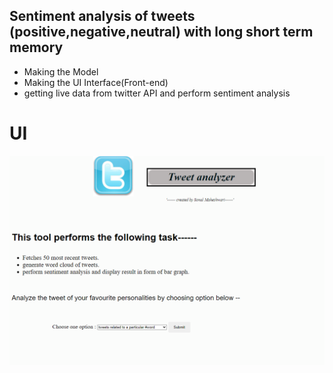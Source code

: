 ## Sentiment analysis of tweets (positive,negative,neutral) with long short term memory

* Making the Model
* Making the UI Interface(Front-end)
* getting live data from twitter API and perform sentiment analysis

# UI

<img src="Screenshot (307).png" alt="Not available">
